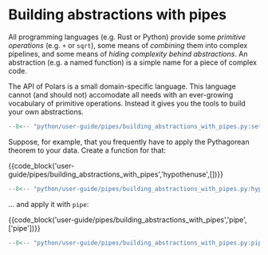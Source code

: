 # Building abstractions with pipes

All programming languages (e.g. Rust or Python) provide some _primitive operations_ (e.g. `+` or `sqrt`), some means of _combining_ them into complex pipelines, and some means of _hiding complexity behind abstractions_. An abstraction  (e.g. a named function) is a simple name for a piece of complex code.

The API of Polars is a small domain-specific language. This language cannot (and should not) accomodate all needs with an ever-growing vocabulary of primitive operations. Instead it gives you the tools to build your own abstractions.

```python exec="on" session="user-guide/pipes/building_abstractions_with_pipes"
--8<-- "python/user-guide/pipes/building_abstractions_with_pipes.py:setup"
```

Suppose, for example, that you frequently have to apply the Pythagorean theorem to your data. Create a function for that:

{{code_block('user-guide/pipes/building_abstractions_with_pipes','hypothenuse',[])}}

```python exec="on" session="user-guide/pipes/building_abstractions_with_pipes"
--8<-- "python/user-guide/pipes/building_abstractions_with_pipes.py:hypothenuse"
```

... and apply it with `pipe`:

{{code_block('user-guide/pipes/building_abstractions_with_pipes','pipe',['pipe'])}}

```python exec="on" result="text" session="user-guide/pipes/building_abstractions_with_pipes"
--8<-- "python/user-guide/pipes/building_abstractions_with_pipes.py:pipe"
```

